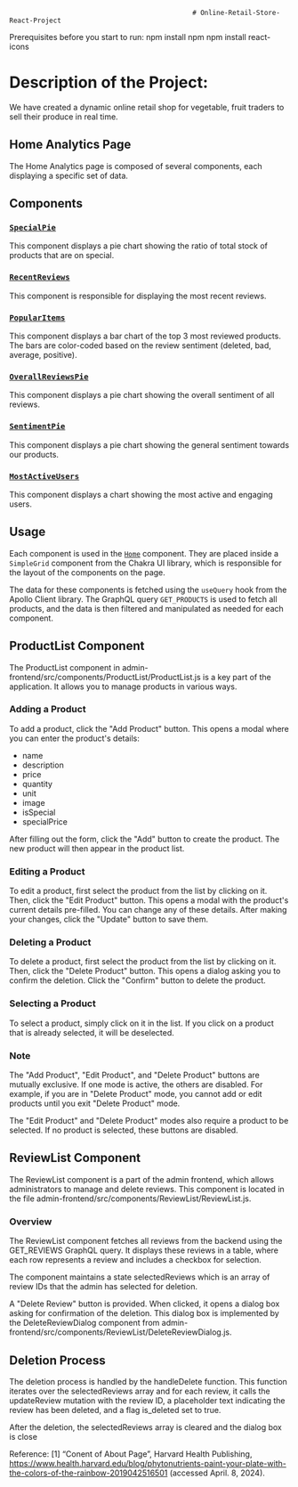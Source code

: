                                                   # Online-Retail-Store-React-Project

Prerequisites before you start to run:
npm install npm npm install react-icons


# Description of the Project:

We have created a dynamic online retail shop for vegetable, fruit traders to sell their produce in real time. 

 
## Home Analytics Page

The Home Analytics page is composed of several components, each displaying a specific set of data.

## Components

### [`SpecialPie`](admin-frontend/src/components/Home/Analytics/SpecialPie.js)

This component displays a pie chart showing the ratio of total stock of products that are on special.

### [`RecentReviews`](admin-frontend/src/components/Home/Analytics/RecentReviews.js)

This component is responsible for displaying the most recent reviews.

### [`PopularItems`](admin-frontend/src/components/Home/Analytics/PopularItems.js)

This component displays a bar chart of the top 3 most reviewed products. The bars are color-coded based on the review sentiment (deleted, bad, average, positive).

### [`OverallReviewsPie`](admin-frontend/src/components/Home/Analytics/OverallReviewsPie.js)

This component displays a pie chart showing the overall sentiment of all reviews.

### [`SentimentPie`](admin-frontend/src/components/Home/Analytics/SentimentPie.js)

This component displays a pie chart showing the general sentiment towards our products.

### [`MostActiveUsers`](admin-frontend/src/components/Home/Analytics/MostActiveUsers.js)

This component displays a chart showing the most active and engaging users.

## Usage

Each component is used in the [`Home`](admin-frontend/src/components/Home/Home.js) component. They are placed inside a `SimpleGrid` component from the Chakra UI library, which is responsible for the layout of the components on the page.

The data for these components is fetched using the `useQuery` hook from the Apollo Client library. The GraphQL query `GET_PRODUCTS` is used to fetch all products, and the data is then filtered and manipulated as needed for each component.

## ProductList Component
The ProductList component in admin-frontend/src/components/ProductList/ProductList.js is a key part of the application. It allows you to manage products in various ways.

### Adding a Product
To add a product, click the "Add Product" button. This opens a modal where you can enter the product's details:

- name
- description
- price
- quantity
- unit
- image
- isSpecial
- specialPrice

After filling out the form, click the "Add" button to create the product. The new product will then appear in the product list.

### Editing a Product
To edit a product, first select the product from the list by clicking on it. Then, click the "Edit Product" button. This opens a modal with the product's current details pre-filled. You can change any of these details. After making your changes, click the "Update" button to save them.

### Deleting a Product
To delete a product, first select the product from the list by clicking on it. Then, click the "Delete Product" button. This opens a dialog asking you to confirm the deletion. Click the "Confirm" button to delete the product.

### Selecting a Product
To select a product, simply click on it in the list. If you click on a product that is already selected, it will be deselected.

### Note
The "Add Product", "Edit Product", and "Delete Product" buttons are mutually exclusive. If one mode is active, the others are disabled. For example, if you are in "Delete Product" mode, you cannot add or edit products until you exit "Delete Product" mode.

The "Edit Product" and "Delete Product" modes also require a product to be selected. If no product is selected, these buttons are disabled.

## ReviewList Component
The ReviewList component is a part of the admin frontend, which allows administrators to manage and delete reviews. This component is located in the file admin-frontend/src/components/ReviewList/ReviewList.js.

### Overview
The ReviewList component fetches all reviews from the backend using the GET_REVIEWS GraphQL query. It displays these reviews in a table, where each row represents a review and includes a checkbox for selection.

The component maintains a state selectedReviews which is an array of review IDs that the admin has selected for deletion.

A "Delete Review" button is provided. When clicked, it opens a dialog box asking for confirmation of the deletion. This dialog box is implemented by the DeleteReviewDialog component from admin-frontend/src/components/ReviewList/DeleteReviewDialog.js.

## Deletion Process
The deletion process is handled by the handleDelete function. This function iterates over the selectedReviews array and for each review, it calls the updateReview mutation with the review ID, a placeholder text indicating the review has been deleted, and a flag is_deleted set to true.

After the deletion, the selectedReviews array is cleared and the dialog box is close


Reference: [1] “Conent of About Page”, Harvard Health Publishing, https://www.health.harvard.edu/blog/phytonutrients-paint-your-plate-with-the-colors-of-the-rainbow-2019042516501 (accessed April. 8, 2024).
